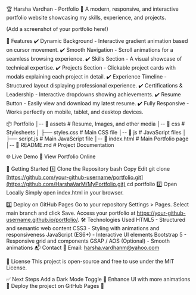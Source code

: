 
🏆 Harsha Vardhan - Portfolio
🚀 A modern, responsive, and interactive portfolio website showcasing my skills, experience, and projects.

(Add a screenshot of your portfolio here!)

📌 Features
✔️ Dynamic Background - Interactive gradient animation based on cursor movement.
✔️ Smooth Navigation - Scroll animations for a seamless browsing experience.
✔️ Skills Section - A visual showcase of technical expertise.
✔️ Projects Section - Clickable project cards with modals explaining each project in detail.
✔️ Experience Timeline - Structured layout displaying professional experience.
✔️ Certifications & Leadership - Interactive dropdowns showing achievements.
✔️ Resume Button - Easily view and download my latest resume.
✔️ Fully Responsive - Works perfectly on mobile, tablet, and desktop devices.

📦 Portfolio
│-- 📂 assets             # Resume, Images, and other media
│-- 📂 css                # Stylesheets
│   ├── styles.css        # Main CSS file
│-- 📂 js                 # JavaScript files
│   ├── script.js         # Main JavaScript file
│-- 📜 index.html         # Main Portfolio page
│-- 📜 README.md          # Project Documentation


🌐 Live Demo
🔗 View Portfolio Online 

🚀 Getting Started
1️⃣ Clone the Repository
bash
Copy
Edit
git clone [https://github.com/your-github-username/portfolio.git](https://github.com/HarshaVarM/MyPortfolio.git)
cd portfolio
2️⃣ Open Locally
Simply open index.html in your browser.

3️⃣ Deploy on GitHub Pages
Go to your repository Settings > Pages.
Select main branch and click Save.
Access your portfolio at https://your-github-username.github.io/portfolio/.
🛠️ Technologies Used
HTML5 - Structured and semantic web content
CSS3 - Styling with animations and responsiveness
JavaScript (ES6+) - Interactive UI elements
Bootstrap 5 - Responsive grid and components
GSAP / AOS (Optional) - Smooth animations
📬 Contact
📧 Email: harsha.vardhanm@yahoo.com

📜 License
This project is open-source and free to use under the MIT License.

✅ Next Steps
 Add a Dark Mode Toggle 🌙
 Enhance UI with more animations 🎨
 Deploy the project on GitHub Pages 🚀
